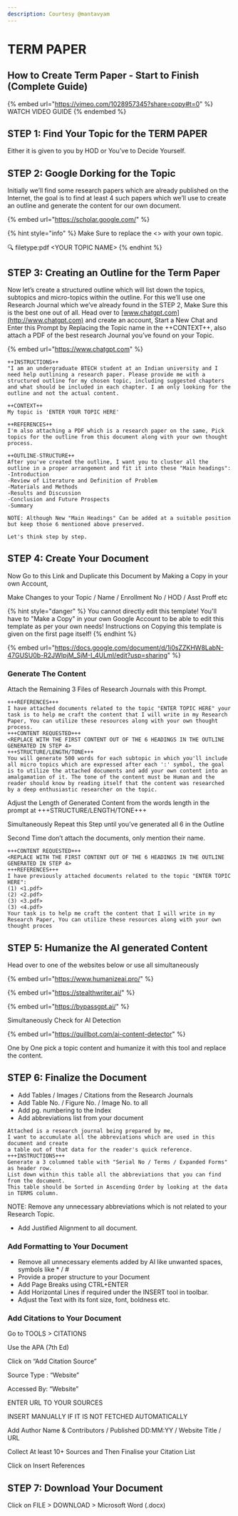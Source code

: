 ```yaml
---
description: Courtesy @mantavyam
---
```


# TERM PAPER

## How to Create Term Paper - Start to Finish (Complete Guide)

{% embed url="https://vimeo.com/1028957345?share=copy#t=0" %}
WATCH VIDEO GUIDE
{% endembed %}

## STEP 1: Find Your Topic for the TERM PAPER

Either it is given to you by HOD or You’ve to Decide Yourself.

## STEP 2: Google Dorking for the Topic

Initially we’ll find some research papers which are already published on the Internet, the goal is to find at least 4 such papers which we’ll use to create an outline and generate the content for our own document.

{% embed url="https://scholar.google.com/" %}

{% hint style="info" %}
Make Sure to replace the <> with your own topic.

🔍 filetype:pdf \<YOUR TOPIC NAME>
{% endhint %}

## STEP 3: Creating an Outline for the Term Paper

Now let’s create a structured outline which will list down the topics, subtopics and micro-topics within the outline. For this we’ll use one Research Journal which we’ve already found in the STEP 2, Make Sure this is the best one out of all. Head over to [www.chatgpt.com](http://www.chatgpt.com) and create an account, Start a New Chat and Enter this Prompt by Replacing the Topic name in the ++CONTEXT++, also attach a PDF of the best research Journal you’ve found on your Topic.

{% embed url="https://www.chatgpt.com" %}

```
++INSTRUCTIONS++
"I am an undergraduate BTECH student at an Indian university and I need help outlining a research paper. Please provide me with a structured outline for my chosen topic, including suggested chapters and what should be included in each chapter. I am only looking for the outline and not the actual content.

++CONTEXT++
My topic is 'ENTER YOUR TOPIC HERE'

++REFERENCES++
I'm also attaching a PDF which is a research paper on the same, Pick topics for the outline from this document along with your own thought process.

++OUTLINE-STRUCTURE++
After you've created the outline, I want you to cluster all the outline in a proper arrangement and fit it into these "Main headings":
-Introduction 								     
-Review of Literature and Definition of Problem
-Materials and Methods
-Results and Discussion
-Conclusion and Future Prospects				
-Summary

NOTE: Although New "Main Headings" Can be added at a suitable position but keep those 6 mentioned above preserved.

Let's think step by step. 
```

## STEP 4: Create Your Document

Now Go to this Link and Duplicate this Document by Making a Copy in your own Account,

Make Changes to your Topic / Name / Enrollment No / HOD / Asst Proff etc

{% hint style="danger" %}
You cannot directly edit this template! You'll have to "Make a Copy" in your own Google Account to be able to edit this template as per your own needs! Instructions on Copying this template is given on the first page itself!
{% endhint %}

{% embed url="https://docs.google.com/document/d/1i0sZZKHW8LabN-47GUSU0b-R2JWIpjM_SjM-I_4ULmI/edit?usp=sharing" %}

### Generate The Content

Attach the Remaining 3 Files of Research Journals with this Prompt.

```
+++REFERENCES+++
I have attached documents related to the topic "ENTER TOPIC HERE" your task is to help me craft the content that I will write in my Research Paper, You can utilize these resources along with your own thought process.
+++CONTENT REQUESTED+++
<REPLACE WITH THE FIRST CONTENT OUT OF THE 6 HEADINGS IN THE OUTLINE GENERATED IN STEP 4>
+++STRUCTURE/LENGTH/TONE+++
You will generate 500 words for each subtopic in which you'll include all micro topics which are expressed after each ':' symbol, the goal is to utilize the attached documents and add your own content into an amalgamation of it. The tone of the content must be Human and the reader should know by reading itself that the content was researched by a deep enthusiastic researcher on the topic.
```

Adjust the Length of Generated Content from the words length in the prompt at +++STRUCTURE/LENGTH/TONE+++

Simultaneously Repeat this Step until you’ve generated all 6 in the Outline

Second Time don’t attach the documents, only mention their name.

```
+++CONTENT REQUESTED+++
<REPLACE WITH THE FIRST CONTENT OUT OF THE 6 HEADINGS IN THE OUTLINE GENERATED IN STEP 4>
+++REFERENCES+++
I have previously attached documents related to the topic "ENTER TOPIC HERE":
(1) <1.pdf>
(2) <2.pdf>
(3) <3.pdf>
(3) <4.pdf>
Your task is to help me craft the content that I will write in my Research Paper, You can utilize these resources along with your own thought proces
```

## STEP 5: Humanize the AI generated Content

Head over to one of the websites below or use all simultaneously

{% embed url="https://www.humanizeai.pro/" %}

{% embed url="https://stealthwriter.ai/" %}

{% embed url="https://bypassgpt.ai/" %}

Simultaneously Check for AI Detection

{% embed url="https://quillbot.com/ai-content-detector" %}

One by One pick a topic content and humanize it with this tool and replace the content.

## STEP 6: Finalize the Document

* Add Tables / Images / Citations from the Research Journals
* Add Table No. / Figure No. / Image No. to all
* Add pg. numbering to the Index
* Add abbreviations list from your document

```
Attached is a research journal being prepared by me,
I want to accumulate all the abbreviations which are used in this document and create
a table out of that data for the reader's quick reference.
+++INSTRUCTIONS+++
Generate a 3 columned table with "Serial No / Terms / Expanded Forms" as header row.
List down within this table all the abbreviations that you can find from the document.
This table should be Sorted in Ascending Order by looking at the data in TERMS column. 
```

NOTE: Remove any unnecessary abbreviations which is not related to your Research Topic.

* Add Justified Alignment to all document.

### Add Formatting to Your Document

* Remove all unnecessary elements added by AI like unwanted spaces, symbols like \* / #
* Provide a proper structure to your Document
* Add Page Breaks using CTRL+ENTER
* Add Horizontal Lines if required under the INSERT tool in toolbar.
* Adjust the Text with its font size, font, boldness etc.

### Add Citations to Your Document

Go to TOOLS > CITATIONS

Use the APA (7th Ed)

Click on “Add Citation Source”

Source Type : “Website”

Accessed By: “Website”

ENTER URL TO YOUR SOURCES

INSERT MANUALLY IF IT IS NOT FETCHED AUTOMATICALLY

Add Author Name & Contributors / Published DD:MM:YY / Website Title / URL

Collect At least 10+ Sources and Then Finalise your Citation List

Click on Insert References

## STEP 7: Download Your Document

Click on FILE > DOWNLOAD > Microsoft Word (.docx)
